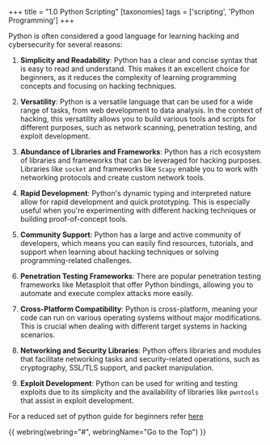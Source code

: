 +++
title = "1.0 Python Scripting"
[taxonomies]
tags = ['scripting', 'Python Programming']
+++

Python is often considered a good language for learning hacking and cybersecurity for several reasons:

1. **Simplicity and Readability**: Python has a clear and concise syntax that is easy to read and understand. This makes it an excellent choice for beginners, as it reduces the complexity of learning programming concepts and focusing on hacking techniques.

2. **Versatility**: Python is a versatile language that can be used for a wide range of tasks, from web development to data analysis. In the context of hacking, this versatility allows you to build various tools and scripts for different purposes, such as network scanning, penetration testing, and exploit development.

3. **Abundance of Libraries and Frameworks**: Python has a rich ecosystem of libraries and frameworks that can be leveraged for hacking purposes. Libraries like `socket` and frameworks like `Scapy` enable you to work with networking protocols and create custom network tools.

4. **Rapid Development**: Python's dynamic typing and interpreted nature allow for rapid development and quick prototyping. This is especially useful when you're experimenting with different hacking techniques or building proof-of-concept tools.

5. **Community Support**: Python has a large and active community of developers, which means you can easily find resources, tutorials, and support when learning about hacking techniques or solving programming-related challenges.

6. **Penetration Testing Frameworks**: There are popular penetration testing frameworks like Metasploit that offer Python bindings, allowing you to automate and execute complex attacks more easily.

7. **Cross-Platform Compatibility**: Python is cross-platform, meaning your code can run on various operating systems without major modifications. This is crucial when dealing with different target systems in hacking scenarios.

8. **Networking and Security Libraries**: Python offers libraries and modules that facilitate networking tasks and security-related operations, such as cryptography, SSL/TLS support, and packet manipulation.

9. **Exploit Development**: Python can be used for writing and testing exploits due to its simplicity and the availability of libraries like `pwntools` that assist in exploit development.

For a reduced set of python guide for beginners refer [here](/resources/python-basic/)


{{ webring(webring="#", webringName="Go to the Top") }}
